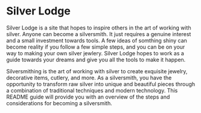 # Silver Lodge

Silver Lodge is a site that hopes to inspire others in the art of working with silver.
Anyone can become a silversmith. It just requires a genuine interest and a small investment towards tools.
A few ideas of somthing shiny can become reality if you follow a few simple steps,
and you can be on your way to making your own silver jewlery. Silver Lodge hopes to work as a guide towards your dreams and give you all the tools to make it happen. 

Silversmithing is the art of working with silver to create exquisite jewelry, decorative items, cutlery, and more. As a silversmith, you have the opportunity to transform raw silver into unique and beautiful pieces through a combination of traditional techniques and modern technology. This README guide will provide you with an overview of the steps and considerations for becoming a silversmith.
